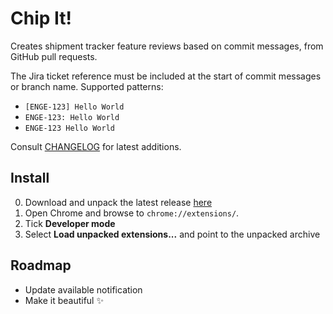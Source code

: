 # Chip It!
Creates shipment tracker feature reviews based on commit messages, from GitHub pull requests.

The Jira ticket reference must be included at the start of commit messages or
branch name. Supported patterns:

- `[ENGE-123] Hello World`
- `ENGE-123: Hello World`
- `ENGE-123 Hello World`


Consult [CHANGELOG](CHANGELOG.md) for latest additions.

## Install

0. Download and unpack the latest release [here](https://github.com/timstott/chipit/releases/latest)
0. Open Chrome and browse to `chrome://extensions/`.
0. Tick **Developer mode**
0. Select **Load unpacked extensions...** and point to the unpacked archive

## Roadmap

- Update available notification
- Make it beautiful ✨
